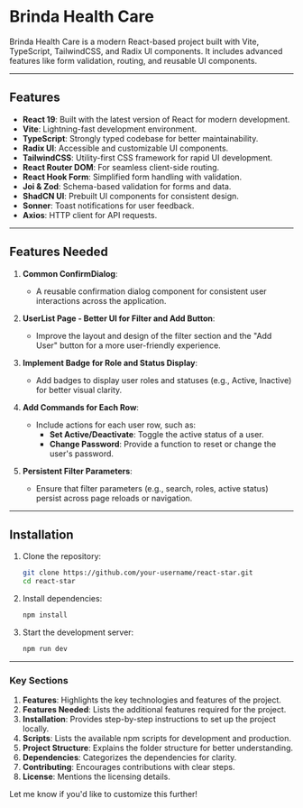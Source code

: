 # Brinda Health Care

Brinda Health Care is a modern React-based project built with Vite, TypeScript, TailwindCSS, and Radix UI components. It includes advanced features like form validation, routing, and reusable UI components.

---

## Features

- **React 19**: Built with the latest version of React for modern development.
- **Vite**: Lightning-fast development environment.
- **TypeScript**: Strongly typed codebase for better maintainability.
- **Radix UI**: Accessible and customizable UI components.
- **TailwindCSS**: Utility-first CSS framework for rapid UI development.
- **React Router DOM**: For seamless client-side routing.
- **React Hook Form**: Simplified form handling with validation.
- **Joi & Zod**: Schema-based validation for forms and data.
- **ShadCN UI**: Prebuilt UI components for consistent design.
- **Sonner**: Toast notifications for user feedback.
- **Axios**: HTTP client for API requests.

---

## Features Needed

1. **Common ConfirmDialog**:

   - A reusable confirmation dialog component for consistent user interactions across the application.

2. **UserList Page - Better UI for Filter and Add Button**:

   - Improve the layout and design of the filter section and the "Add User" button for a more user-friendly experience.

3. **Implement Badge for Role and Status Display**:

   - Add badges to display user roles and statuses (e.g., Active, Inactive) for better visual clarity.

4. **Add Commands for Each Row**:

   - Include actions for each user row, such as:
     - **Set Active/Deactivate**: Toggle the active status of a user.
     - **Change Password**: Provide a function to reset or change the user's password.

5. **Persistent Filter Parameters**:
   - Ensure that filter parameters (e.g., search, roles, active status) persist across page reloads or navigation.

---

## Installation

1. Clone the repository:

   ```bash
   git clone https://github.com/your-username/react-star.git
   cd react-star
   ```

2. Install dependencies:

   ```bash
   npm install
   ```

3. Start the development server:

   ```bash
   npm run dev
   ```

---

### Key Sections

1. **Features**: Highlights the key technologies and features of the project.
2. **Features Needed**: Lists the additional features required for the project.
3. **Installation**: Provides step-by-step instructions to set up the project locally.
4. **Scripts**: Lists the available npm scripts for development and production.
5. **Project Structure**: Explains the folder structure for better understanding.
6. **Dependencies**: Categorizes the dependencies for clarity.
7. **Contributing**: Encourages contributions with clear steps.
8. **License**: Mentions the licensing details.

Let me know if you'd like to customize this further!
